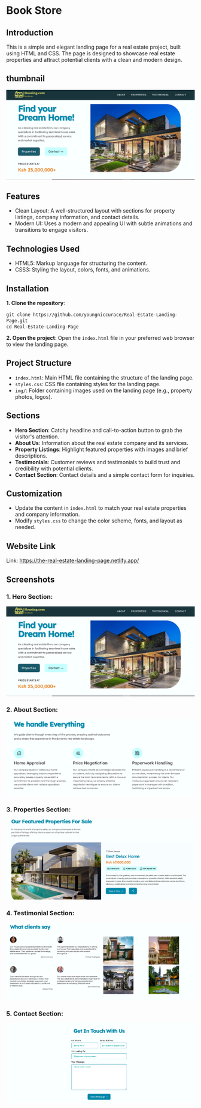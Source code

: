 # Book Store

## Introduction

This is a simple and elegant landing page for a real estate project, built using HTML and CSS. The page is designed to showcase real estate properties and attract potential clients with a clean and modern design.

## thumbnail

![alt text](./img/readme/thumbnail.png)

## Features

- Clean Layout: A well-structured layout with sections for property listings, company information, and contact details.
- Modern UI: Uses a modern and appealing UI with subtle animations and transitions to engage visitors.

## Technologies Used

- HTML5: Markup language for structuring the content.
- CSS3: Styling the layout, colors, fonts, and animations.

## Installation

**1. Clone the repository**:

```
git clone https://github.com/youngniccurace/Real-Estate-Landing-Page.git
cd Real-Estate-Landing-Page
```

**2. Open the project**:
Open the `index.html` file in your preferred web browser to view the landing page.

## Project Structure

- `index.html`: Main HTML file containing the structure of the landing page.
- `styles.css`: CSS file containing styles for the landing page.
- `img/`: Folder containing images used on the landing page (e.g., property photos, logos).

## Sections

- **Hero Section**: Catchy headline and call-to-action button to grab the visitor's attention.
- **About Us**: Information about the real estate company and its services.
- **Property Listings**: Highlight featured properties with images and brief descriptions.
- **Testimonials**: Customer reviews and testimonials to build trust and credibility with potential clients.
- **Contact Section**: Contact details and a simple contact form for inquiries.

## Customization

- Update the content in `index.html` to match your real estate properties and company information.
- Modify `styles.css` to change the color scheme, fonts, and layout as needed.

## Website Link

Link: https://the-real-estate-landing-page.netlify.app/

## Screenshots

### **1. Hero Section**:

![alt text](./img/readme/hero.png)

### **2. About Section**:

![alt text](./img/readme/about.png)

### **3. Properties Section**:

![alt text](./img/readme/properties.png)

### **4. Testimonial Section**:

![alt text](./img/readme/testimonial.png)

### **5. Contact Section**:

![alt text](./img/readme/contact.png)
